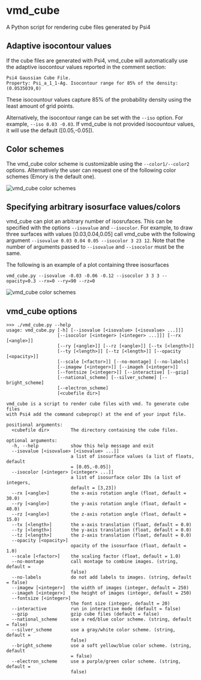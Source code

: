 # vmd_cube
A Python script for rendering cube files generated by Psi4

## Adaptive isocontour values
If the cube files are generated with Psi4, vmd_cube will automatically use the adaptive isocontour values
reported in the comment section:
```
Psi4 Gaussian Cube File.
Property: Psi_a_1_1-Ag. Isocontour range for 85% of the density: (0.0535039,0)
```
These isocountour values capture 85% of the probability density using the least amount of grid points.

Alternatively, the isocontour range can be set with the `--iso` option. For example, `--iso 0.03 -0.03`.
If vmd_cube is not provided isocountour values, it will use the default ([0.05,-0.05]).

## Color schemes
The vmd_cube color scheme is customizable using the `--color1/--color2` options.
Alternatively the user can request one of the following color schemes (Emory is the default one).

![vmd_cube color schemes](/vmd_cube_color_schemes.png?raw=true "Color Schemes")

## Specifying arbitrary isosurface values/colors
vmd_cube can plot an arbitrary number of isosrufaces. This can be specified with the options `--isovalue` and `--isocolor`.
For example, to draw three surfaces with values [0.03,0.04,0.05] call vmd_cube with the following argument `--isovalue 0.03 0.04 0.05 --isocolor 3 23 12`.
Note that the number of arguments passed to `--isovalue` and `--isocolor` must be the same.

The following is an example of a plot containing three isosurfaces
```
vmd_cube.py --isovalue -0.03 -0.06 -0.12 --isocolor 3 3 3 --opacity=0.3 --rx=0 --ry=90 --rz=0
```

![vmd_cube color schemes](/vmd_cube_multiple_surfaces.png?raw=true "Color Schemes")


## vmd_cube options
```
>>> ./vmd_cube.py --help
usage: vmd_cube.py [-h] [--isovalue [<isovalue> [<isovalue> ...]]]
                   [--isocolor [<integer> [<integer> ...]]] [--rx [<angle>]]
                   [--ry [<angle>]] [--rz [<angle>]] [--tx [<length>]]
                   [--ty [<length>]] [--tz [<length>]] [--opacity [<opacity>]]
                   [--scale [<factor>]] [--no-montage] [--no-labels]
                   [--imagew [<integer>]] [--imageh [<integer>]]
                   [--fontsize [<integer>]] [--interactive] [--gzip]
                   [--national_scheme] [--silver_scheme] [--bright_scheme]
                   [--electron_scheme]
                   [<cubefile dir>]

vmd_cube is a script to render cube files with vmd. To generate cube files
with Psi4 add the command cubeprop() at the end of your input file.

positional arguments:
  <cubefile dir>        The directory containing the cube files.

optional arguments:
  -h, --help            show this help message and exit
  --isovalue [<isovalue> [<isovalue> ...]]
                        a list of isosurface values (a list of floats, default
                        = [0.05,-0.05])
  --isocolor [<integer> [<integer> ...]]
                        a list of isosurface color IDs (a list of integers,
                        default = [3,23])
  --rx [<angle>]        the x-axis rotation angle (float, default = 30.0)
  --ry [<angle>]        the y-axis rotation angle (float, default = 40.0)
  --rz [<angle>]        the z-axis rotation angle (float, default = 15.0)
  --tx [<length>]       the x-axis translation (float, default = 0.0)
  --ty [<length>]       the y-axis translation (float, default = 0.0)
  --tz [<length>]       the z-axis translation (float, default = 0.0)
  --opacity [<opacity>]
                        opacity of the isosurface (float, default = 1.0)
  --scale [<factor>]    the scaling factor (float, default = 1.0)
  --no-montage          call montage to combine images. (string, default =
                        false)
  --no-labels           do not add labels to images. (string, default = false)
  --imagew [<integer>]  the width of images (integer, default = 250)
  --imageh [<integer>]  the height of images (integer, default = 250)
  --fontsize [<integer>]
                        the font size (integer, default = 20)
  --interactive         run in interactive mode (default = false)
  --gzip                gzip cube files (default = false)
  --national_scheme     use a red/blue color scheme. (string, default = false)
  --silver_scheme       use a gray/white color scheme. (string, default =
                        false)
  --bright_scheme       use a soft yellow/blue color scheme. (string, default
                        = false)
  --electron_scheme     use a purple/green color scheme. (string, default =
                        false)
```
